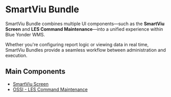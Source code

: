# SmartViu Bundle

SmartViu Bundle combines multiple UI components—such as the **SmartViu Screen** and **LES Command Maintenance**—into a unified experience within Blue Yonder WMS.

Whether you're configuring report logic or viewing data in real time, SmartViu Bundles provide a seamless workflow between administration and execution.

## Main Components

- [SmartViu Screen](./smartviu.md)
- [OSSI - LES Command Maintenance](./lescommand.md)

